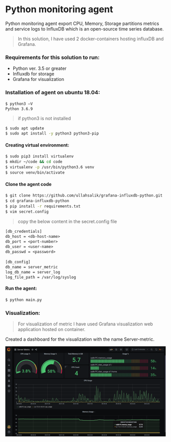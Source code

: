 # Python monitoring agent 

Python monitoring agent export CPU, Memory, Storage partitions metrics and service logs to InfluxDB which is an open-source time series database.
> In this solution, I have used 2 docker-containers hosting influxDB and Grafana.

### Requirements for this solution to run:
  - Python ver. 3.5 or greater
  - Influxdb for storage
  - Grafana for visualization

### Installation of agent on ubuntu 18.04:
```
$ python3 –V
Python 3.6.9
```
>if python3 is not installed
```sh
$ sudo apt update
$ sudo apt install -y python3 python3-pip
```

#### Creating virtual environment:
```sh
$ sudo pip3 install virtualenv
$ mkdir ~/code && cd code
$ virtualenv -p /usr/bin/python3.6 venv
$ source venv/bin/activate
```
#### Clone the agent code
```sh
$ git clone https://github.com/ullahsalik/grafana-influxdb-python.git
$ cd grafana-influxdb-python
$ pip install -r requirements.txt
$ vim secret.config 
```

> copy the below content in the secret.config file
```
[db_credentials]
db_host = <db-host-name>
db_port = <port-number>
db_user = <user-name>
db_passwd = <password>

[db_config]
db_name = server_metric
log_db_name = server_log
log_file_path = /var/log/syslog
```

#### Run the agent:
```sh
$ python main.py
```

### Visualization:
> For visualization of metric I have used Grafana visualization web application hosted on container.

Created a dashboard for the visualization with the name Server-metric.

![Screen Short](img/grafana-s1.png)
